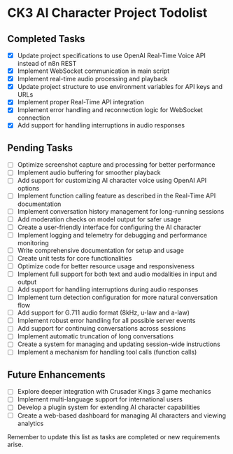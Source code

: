 # CK3 AI Character Project Todolist

## Completed Tasks
- [x] Update project specifications to use OpenAI Real-Time Voice API instead of n8n REST
- [x] Implement WebSocket communication in main script
- [x] Implement real-time audio processing and playback
- [x] Update project structure to use environment variables for API keys and URLs
- [x] Implement proper Real-Time API integration
- [x] Implement error handling and reconnection logic for WebSocket connection
- [x] Add support for handling interruptions in audio responses

## Pending Tasks
- [ ] Optimize screenshot capture and processing for better performance
- [ ] Implement audio buffering for smoother playback
- [ ] Add support for customizing AI character voice using OpenAI API options
- [ ] Implement function calling feature as described in the Real-Time API documentation
- [ ] Implement conversation history management for long-running sessions
- [ ] Add moderation checks on model output for safer usage
- [ ] Create a user-friendly interface for configuring the AI character
- [ ] Implement logging and telemetry for debugging and performance monitoring
- [ ] Write comprehensive documentation for setup and usage
- [ ] Create unit tests for core functionalities
- [ ] Optimize code for better resource usage and responsiveness
- [ ] Implement full support for both text and audio modalities in input and output
- [ ] Add support for handling interruptions during audio responses
- [ ] Implement turn detection configuration for more natural conversation flow
- [ ] Add support for G.711 audio format (8kHz, u-law and a-law)
- [ ] Implement robust error handling for all possible server events
- [ ] Add support for continuing conversations across sessions
- [ ] Implement automatic truncation of long conversations
- [ ] Create a system for managing and updating session-wide instructions
- [ ] Implement a mechanism for handling tool calls (function calls)

## Future Enhancements
- [ ] Explore deeper integration with Crusader Kings 3 game mechanics
- [ ] Implement multi-language support for international users
- [ ] Develop a plugin system for extending AI character capabilities
- [ ] Create a web-based dashboard for managing AI characters and viewing analytics

Remember to update this list as tasks are completed or new requirements arise.

